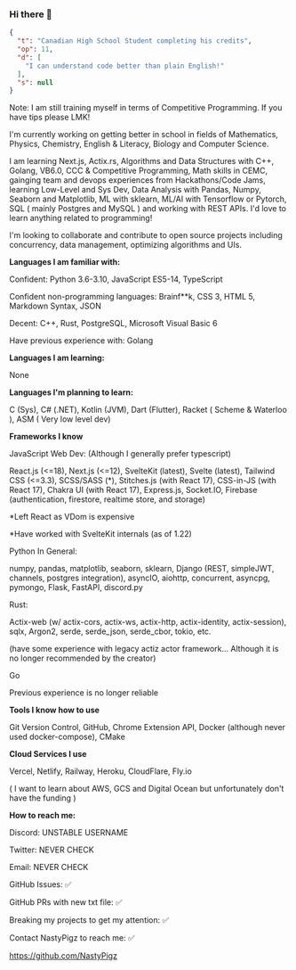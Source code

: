 ### Hi there 👋

```json
{
  "t": "Canadian High School Student completing his credits",
  "op": 11,
  "d": [
    "I can understand code better than plain English!"
  ],
  "s": null
}
```

Note: I am still training myself in terms of Competitive Programming. If you have tips please LMK!

I'm currently working on getting better in school in fields of Mathematics, Physics, Chemistry, English & Literacy, Biology and Computer Science.

I am learning Next.js, Actix.rs, Algorithms and Data Structures with C++, Golang, VB6.0, CCC & Competitive Programming, Math skills in CEMC, gainging team and devops experiences from Hackathons/Code Jams, learning Low-Level and Sys Dev, Data Analysis with Pandas, Numpy, Seaborn and Matplotlib, ML with sklearn, ML/AI with Tensorflow or Pytorch, SQL ( mainly Postgres and MySQL ) and working with REST APIs. I'd love to learn anything related to programming!

I'm looking to collaborate and contribute to open source projects including concurrency, data management, optimizing algorithms and UIs.

**Languages I am familiar with:**

Confident: Python 3.6-3.10, JavaScript ES5-14, TypeScript

Confident non-programming languages: Brainf\*\*k, CSS 3, HTML 5, Markdown Syntax, JSON

Decent: C++, Rust, PostgreSQL, Microsoft Visual Basic 6

Have previous experience with: Golang

**Languages I am learning:**

None

**Languages I'm planning to learn:**

C (Sys), C# (.NET), Kotlin (JVM), Dart (Flutter), Racket ( Scheme & Waterloo ), ASM ( Very low level dev)

**Frameworks I know**

JavaScript Web Dev: (Although I generally prefer typescript)

React.js (<=18), Next.js (<=12), SvelteKit (latest), Svelte (latest), Tailwind CSS (<=3.3), SCSS/SASS (*), Stitches.js (with React 17), CSS-in-JS (with React 17), Chakra UI (with React 17), Express.js, Socket.IO, Firebase (authentication, firestore, realtime store, and storage)

*Left React as VDom is expensive

*Have worked with SvelteKit internals (as of 1.22)

Python In General:

numpy, pandas, matplotlib, seaborn, sklearn, Django (REST, simpleJWT, channels, postgres integration), asyncIO, aiohttp, concurrent, asyncpg, pymongo, Flask, FastAPI, discord.py

Rust:

Actix-web (w/ actix-cors, actix-ws, actix-http, actix-identity, actix-session), sqlx, Argon2, serde, serde_json, serde_cbor, tokio, etc.

(have some experience with legacy actiz actor framework... Although it is no longer recommended by the creator)

Go

Previous experience is no longer reliable

**Tools I know how to use**

Git Version Control, GitHub, Chrome Extension API, Docker (although never used docker-compose), CMake

**Cloud Services I use**

Vercel, Netlify, Railway, Heroku, CloudFlare, Fly.io

( I want to learn about AWS, GCS and Digital Ocean but unfortunately don't have the funding )

**How to reach me:**

Discord: UNSTABLE USERNAME

Twitter: NEVER CHECK

Email: NEVER CHECK

GitHub Issues: ✅

GitHub PRs with new txt file: ✅

Breaking my projects to get my attention: ✅

Contact NastyPigz to reach me: ✅

https://github.com/NastyPigz

<!--
**PullStackPigDev/PullStackPigDev** is a ✨ _special_ ✨ repository because its `README.md` (this file) appears on your GitHub profile.

Here are some ideas to get you started:

- 🔭 I’m currently working on **get my highschool credits**
- 🌱 I’m currently learning ...
- 👯 I’m looking to collaborate on ...
- 🤔 I’m looking for help with ...
- 💬 Ask me about ...
- 📫 How to reach me: ...
- 😄 Pronouns: ...
- ⚡ Fun fact: ...
-->
